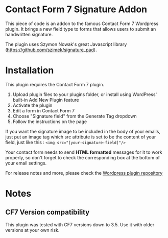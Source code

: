 Contact Form 7 Signature Addon
==============================

This piece of code is an addon to the famous Contact Form 7 Wordpress plugin.
It brings a new field type to forms that allows users to submit an handwritten signature.

The plugin uses Szymon Nowak's great Javascript library (https://github.com/szimek/signature_pad).

# Installation

This plugin requires the Contact Form 7 plugin.

1. Upload plugin files to your plugins folder, or install using WordPress' built-in Add New Plugin feature
2. Activate the plugin
3. Edit a form in Contact Form 7
4. Choose "Signature field" from the Generate Tag dropdown
5. Follow the instructions on the page

If you want the signature image to be included in the body of your emails, just put an image tag which src attribute is set to be the content of your field, just like this :
`<img src="[your-signature-field]"/>`

Your contact form needs to send **HTML formatted** messages for it to work properly, so don't forget to check the corresponding box at the bottom of your email settings.

For release notes and more, please check the [Wordpress plugin repository](http://wordpress.org/plugins/contact-form-7-signature-addon)

# Notes

## CF7 Version compatibility
This plugin was tested with CF7 versions down to 3.5. Use it with older versions at your own risk.
